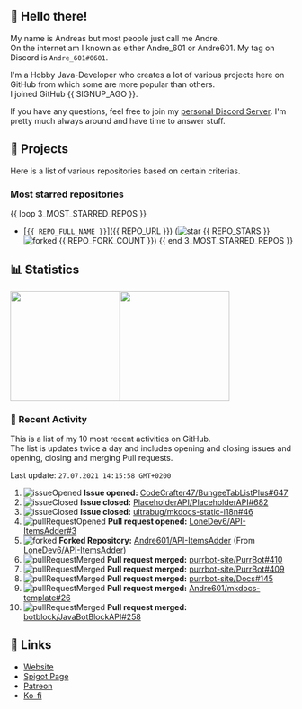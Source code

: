 <!-- Links -->
[purr]: https://purrbot.site
[discord]: https://discord.gg/6dazXp6
[website]: https://andre601.ch
[spigot]: https://www.spigotmc.org/resources/authors/56829/
[patreon]: https://patreon.com/andre_601
[ko-fi]: https://ko-fi.com/andre_601

## 👋 Hello there!
My name is Andreas but most people just call me Andre.  
On the internet am I known as either Andre_601 or Andre601. My tag on Discord is `Andre_601#0601`.

I'm a Hobby Java-Developer who creates a lot of various projects here on GitHub from which some are more popular than others.  
I joined GitHub {{ SIGNUP_AGO }}.

If you have any questions, feel free to join my [personal Discord Server][discord]. I'm pretty much always around and have time to answer stuff.

## 📁 Projects
Here is a list of various repositories based on certain criterias.

### Most starred repositories

{{ loop 3_MOST_STARRED_REPOS }}
- [`{{ REPO_FULL_NAME }}`]({{ REPO_URL }}) (![star] {{ REPO_STARS }} ![forked] {{ REPO_FORK_COUNT }})
{{ end 3_MOST_STARRED_REPOS }}

## 📊 Statistics
<img height="195px" src="https://github-readme-stats.vercel.app/api?username=Andre601&show_icons=true&hide_rank=true&title_color=3498db&bg_color=ffffff00&text_color=718096&disable_animations=true"><img height="195px" src="https://github-readme-stats.vercel.app/api/top-langs?username=Andre601&layout=compact&title_color=3498db&bg_color=ffffff00&text_color=718096">

### 📜 Recent Activity
This is a list of my 10 most recent activities on GitHub.  
The list is updates twice a day and includes opening and closing issues and opening, closing and merging Pull requests.

<!--RECENT_ACTIVITY:last_update-->
Last update: `27.07.2021 14:15:58 GMT+0200`
<!--RECENT_ACTIVITY:last_update_end-->
<!--RECENT_ACTIVITY:start-->
1. ![issueOpened] **Issue opened:** [CodeCrafter47/BungeeTabListPlus#647](https://github.com/CodeCrafter47/BungeeTabListPlus/issues/647)
2. ![issueClosed] **Issue closed:** [PlaceholderAPI/PlaceholderAPI#682](https://github.com/PlaceholderAPI/PlaceholderAPI/issues/682)
3. ![issueClosed] **Issue closed:** [ultrabug/mkdocs-static-i18n#46](https://github.com/ultrabug/mkdocs-static-i18n/issues/46)
4. ![pullRequestOpened] **Pull request opened:** [LoneDev6/API-ItemsAdder#3](https://github.com/LoneDev6/API-ItemsAdder/pull/3)
5. ![forked] **Forked Repository:** [Andre601/API-ItemsAdder](https://github.com/Andre601/API-ItemsAdder) (From [LoneDev6/API-ItemsAdder](https://github.com/LoneDev6/API-ItemsAdder))
6. ![pullRequestMerged] **Pull request merged:** [purrbot-site/PurrBot#410](https://github.com/purrbot-site/PurrBot/pull/410)
7. ![pullRequestMerged] **Pull request merged:** [purrbot-site/PurrBot#409](https://github.com/purrbot-site/PurrBot/pull/409)
8. ![pullRequestMerged] **Pull request merged:** [purrbot-site/Docs#145](https://github.com/purrbot-site/Docs/pull/145)
9. ![pullRequestMerged] **Pull request merged:** [Andre601/mkdocs-template#26](https://github.com/Andre601/mkdocs-template/pull/26)
10. ![pullRequestMerged] **Pull request merged:** [botblock/JavaBotBlockAPI#258](https://github.com/botblock/JavaBotBlockAPI/pull/258)
<!--RECENT_ACTIVITY:end-->

## 🔗 Links
- [Website]
- [Spigot Page][spigot]
- [Patreon]
- [Ko-fi]

<!-- Badges -->
[issueOpened]: https://cdn.jsdelivr.net/gh/Readme-Workflows/Readme-Icons@v1.1.0/icons/octicons/IssueOpened.svg
[issueClosed]: https://cdn.jsdelivr.net/gh/Readme-Workflows/Readme-Icons@v1.1.0/icons/octicons/IssueClosed.svg

[pullRequestOpened]: https://cdn.jsdelivr.net/gh/Readme-Workflows/Readme-Icons@v1.1.0/icons/octicons/PullRequestOpened.svg
[pullRequestClosed]: https://cdn.jsdelivr.net/gh/Readme-Workflows/Readme-Icons@v1.1.0/icons/octicons/PullRequestClosed.svg
[pullRequestMerged]: https://cdn.jsdelivr.net/gh/Readme-Workflows/Readme-Icons@v1.1.0/icons/octicons/PullRequestMerged.svg

[comment]: https://cdn.jsdelivr.net/gh/Readme-Workflows/Readme-Icons@v1.1.0/icons/octicons/Comment.svg

[changesRequested]: https://cdn.jsdelivr.net/gh/Readme-Workflows/Readme-Icons@v1.1.0/icons/octicons/RequestedChanges.svg
[approved]: https://cdn.jsdelivr.net/gh/Readme-Workflows/Readme-Icons@v1.1.0/icons/octicons/ApprovedChanges.svg
[repoCreated]: https://cdn.jsdelivr.net/gh/Readme-Workflows/Readme-Icons@v1.1.0/icons/octicons/Repository.svg

[release]: https://cdn.jsdelivr.net/gh/Readme-Workflows/Readme-Icons@v1.1.0/icons/octicons/Release.svg
[star]: https://cdn.jsdelivr.net/gh/Readme-Workflows/Readme-Icons@v1.1.0/icons/octicons/StarredRepository.svg
[wiki]: https://cdn.jsdelivr.net/gh/Readme-Workflows/Readme-Icons@v1.1.0/icons/octicons/Wiki.svg
[forked]: https://cdn.jsdelivr.net/gh/Readme-Workflows/Readme-Icons@main/icons/octicons/ForkedRepository.svg
